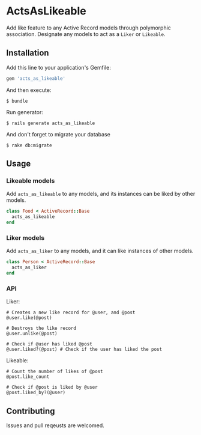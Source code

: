 # ActsAsLikeable

Add like feature to any Active Record models through polymorphic association. Designate any models to act as a `Liker` or `Likeable`.

## Installation

Add this line to your application's Gemfile:

```ruby
gem 'acts_as_likeable'
```

And then execute:

    $ bundle

Run generator:

    $ rails generate acts_as_likeable

And don't forget to migrate your database

    $ rake db:migrate

## Usage

### Likeable models

Add `acts_as_likeable` to any models, and its instances can be liked by other models.

```ruby
class Food < ActiveRecord::Base
  acts_as_likeable
end
```

### Liker models

Add `acts_as_liker` to any models, and it can like instances of other models.

```ruby
class Person < ActiveRecord::Base
  acts_as_liker
end
```

### API

Liker:

```
# Creates a new like record for @user, and @post
@user.like(@post)

# Destroys the like record
@user.unlike(@post)

# Check if @user has liked @post
@user.liked?(@post) # Check if the user has liked the post
```

Likeable:

```
# Count the number of likes of @post
@post.like_count

# Check if @post is liked by @user
@post.liked_by?(@user)
```

## Contributing

Issues and pull reqeusts are welcomed.